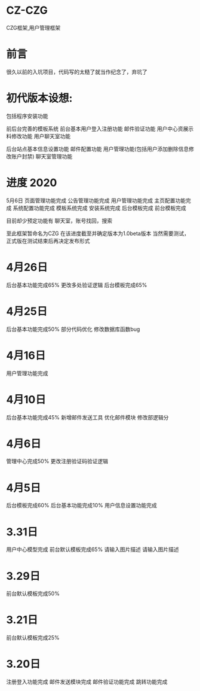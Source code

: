 # CZ-CZG
CZG框架,用户管理框架

# 前言
很久以前的入坑项目，代码写的太糙了就当作纪念了，弃坑了

# 初代版本设想:
包括程序安装功能

前后台完善的模板系统
前台基本用户登入注册功能
邮件验证功能
用户中心资展示料修改功能
用户聊天室功能

后台站点基本信息设置功能
邮件配置功能
用户管理功能(包括用户添加删除信息修改账户封禁)
聊天室管理功能

# 进度 2020
5月6日
页面管理功能完成
公告管理功能完成
用户管理功能完成
主页配置功能完成
系统配置功能完成
模板系统完成
安装系统完成
后台模板完成
前台模板完成

目前却少预定功能有
聊天室，账号找回，搜索

至此框架暂命名为CZG
在该进度截至并确定版本为1.0beta版本
当然需要测试，正式版在测试结束后再决定发布形式

# 4月26日
后台基本功能完成65%
更改多处验证逻辑
后台模板完成65%

# 4月25日
后台基本功能完成50%
部分代码优化
修改数据库函数bug

# 4月16日
用户管理功能完成

# 4月10日
后台基本功能完成45%
新增邮件发送工具
优化邮件模块
修改部逻辑分

# 4月6日
管理中心完成50%
更改注册验证码验证逻辑

# 4月5日
后台模板完成60%
后台基本功能完成10%
用户信息设置功能完成

# 3.31日
用户中心模型完成
前台默认模板完成65%
请输入图片描述
请输入图片描述

# 3.29日
前台默认模板完成50%

# 3.21日
前台默认模板完成25%

# 3.20日
注册登入功能完成
邮件发送模块完成
邮件验证功能完成
跳转功能完成
